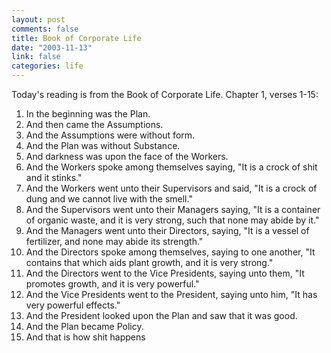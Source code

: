 ```yaml
--- 
layout: post
comments: false
title: Book of Corporate Life
date: "2003-11-13"
link: false
categories: life
---
```

Today's reading is from the Book of Corporate Life. Chapter 1, verses 1-15:
<span>
<ol>
<li class=".li">In the beginning was the Plan.</li>
<li class=".li">And then came the Assumptions.</li>
<li class=".li">And the Assumptions were without form.</li>
<li class=".li">And the Plan was without Substance.</li>
<li class=".li">And darkness was upon the face of the Workers.</li>
<li class=".li">And the Workers spoke among themselves saying, "It is a crock of shit and it stinks."</li>
<li class=".li">And the Workers went unto their Supervisors and said, "It is a crock of dung and we cannot live with the smell."</li>
<li class=".li">And the Supervisors went unto their Managers saying, "It is a container of organic waste, and it is very strong, such that none may abide by it."</li>
<li class=".li">And the Managers went unto their Directors, saying, "It is a vessel of fertilizer, and none may abide its strength."</li>
<li class=".li">And the Directors spoke among themselves, saying to one another, "It contains that which aids plant growth, and it is very strong."</li>
<li class=".li">And the Directors went to the Vice Presidents, saying unto them, "It promotes growth, and it is very powerful."</li>
<li class=".li">And the Vice Presidents went to the President, saying unto him, "It has very powerful effects."</li>
<li class=".li">And the President looked upon the Plan and saw that it was good.</li>
<li class=".li">And the Plan became Policy.</li>
<li class=".li">And that is how shit happens</li>
</ol>
</span>
